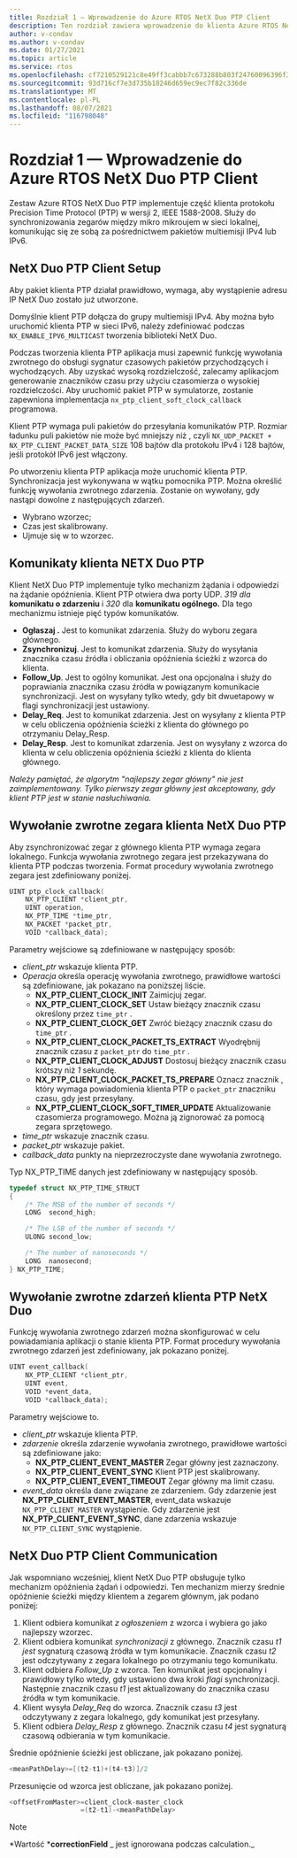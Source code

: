 ```yaml
---
title: Rozdział 1 — Wprowadzenie do Azure RTOS NetX Duo PTP Client
description: Ten rozdział zawiera wprowadzenie do klienta Azure RTOS NetX Duo PTP.
author: v-condav
ms.author: v-condav
ms.date: 01/27/2021
ms.topic: article
ms.service: rtos
ms.openlocfilehash: cf7210529121c8e49ff3cabbb7c673288b803f24760096396f32f33d4a9fb7e6
ms.sourcegitcommit: 93d716cf7e3d735b18246d659ec9ec7f82c336de
ms.translationtype: MT
ms.contentlocale: pl-PL
ms.lasthandoff: 08/07/2021
ms.locfileid: "116798048"
---
```

# <a name="chapter-1---introduction-to-azure-rtos-netx-duo-ptp-client"></a>Rozdział 1 — Wprowadzenie do Azure RTOS NetX Duo PTP Client

Zestaw Azure RTOS NetX Duo PTP implementuje część klienta protokołu Precision Time Protocol (PTP) w wersji 2, IEEE 1588-2008. Służy do synchronizowania zegarów między mikro mikroujem w sieci lokalnej, komunikując się ze sobą za pośrednictwem pakietów multiemisji IPv4 lub IPv6.

## <a name="netx-duo-ptp-client-setup"></a>NetX Duo PTP Client Setup

Aby pakiet klienta PTP działał prawidłowo, wymaga, aby wystąpienie adresu IP NetX Duo zostało już utworzone.

Domyślnie klient PTP dołącza do grupy multiemisji IPv4. Aby można było uruchomić klienta PTP w sieci IPv6, należy zdefiniować podczas `NX_ENABLE_IPV6_MULTICAST` tworzenia biblioteki NetX Duo.

Podczas tworzenia klienta PTP aplikacja musi zapewnić funkcję wywołania zwrotnego do obsługi sygnatur czasowych pakietów przychodzących i wychodzących. Aby uzyskać wysoką rozdzielczość, zalecamy aplikacjom generowanie znaczników czasu przy użyciu czasomierza o wysokiej rozdzielczości. Aby uruchomić pakiet PTP w symulatorze, zostanie zapewniona implementacja `nx_ptp_client_soft_clock_callback` programowa.

Klient PTP wymaga puli pakietów do przesyłania komunikatów PTP. Rozmiar ładunku puli pakietów nie może być mniejszy niż , czyli `NX_UDP_PACKET + NX_PTP_CLIENT_PACKET_DATA_SIZE` 108 bajtów dla protokołu IPv4 i 128 bajtów, jeśli protokół IPv6 jest włączony.

Po utworzeniu klienta PTP aplikacja może uruchomić klienta PTP. Synchronizacja jest wykonywana w wątku pomocnika PTP. Można określić funkcję wywołania zwrotnego zdarzenia. Zostanie on wywołany, gdy nastąpi dowolne z następujących zdarzeń.
* Wybrano wzorzec; 
* Czas jest skalibrowany.
* Ujmuje się w to wzorzec.

## <a name="netx-duo-ptp-client-messages"></a>Komunikaty klienta NETX Duo PTP

Klient NetX Duo PTP implementuje tylko mechanizm żądania i odpowiedzi na żądanie opóźnienia. Klient PTP otwiera dwa porty UDP. *319 dla* **komunikatu o zdarzeniu** i *320* dla **komunikatu ogólnego.** Dla tego mechanizmu istnieje pięć typów komunikatów.

* **Ogłaszaj .** Jest to komunikat zdarzenia. Służy do wyboru zegara głównego.
* **Zsynchronizuj**. Jest to komunikat zdarzenia. Służy do wysyłania znacznika czasu źródła i obliczania opóźnienia ścieżki z wzorca do klienta.
* **Follow_Up**. Jest to ogólny komunikat. Jest ona opcjonalna i służy do poprawiania znacznika czasu źródła w powiązanym komunikacie synchronizacji. Jest on wysyłany tylko wtedy, gdy bit dwuetapowy w flagi synchronizacji jest ustawiony.
* **Delay_Req**. Jest to komunikat zdarzenia. Jest on wysyłany z klienta PTP w celu obliczenia opóźnienia ścieżki z klienta do głównego po otrzymaniu Delay_Resp.
* **Delay_Resp**. Jest to komunikat zdarzenia. Jest on wysyłany z wzorca do klienta w celu obliczenia opóźnienia ścieżki z klienta do klienta głównego.

*Należy pamiętać, że algorytm "najlepszy zegar główny" nie jest zaimplementowany. Tylko pierwszy zegar główny jest akceptowany, gdy klient PTP jest w stanie nasłuchiwania.*

## <a name="netx-duo-ptp-client-clock-callback"></a>Wywołanie zwrotne zegara klienta NetX Duo PTP
Aby zsynchronizować zegar z głównego klienta PTP wymaga zegara lokalnego. Funkcja wywołania zwrotnego zegara jest przekazywana do klienta PTP podczas tworzenia. Format procedury wywołania zwrotnego zegara jest zdefiniowany poniżej.
```C
UINT ptp_clock_callback(
    NX_PTP_CLIENT *client_ptr, 
    UINT operation,
    NX_PTP_TIME *time_ptr, 
    NX_PACKET *packet_ptr,
    VOID *callback_data);
```
Parametry wejściowe są zdefiniowane w następujący sposób:
* *client_ptr* wskazuje klienta PTP.
* *Operacja* określa operację wywołania zwrotnego, prawidłowe wartości są zdefiniowane, jak pokazano na poniższej liście.
  * **NX_PTP_CLIENT_CLOCK_INIT** Zaimicjuj zegar.
  * **NX_PTP_CLIENT_CLOCK_SET** Ustaw bieżący znacznik czasu określony przez `time_ptr` .
  * **NX_PTP_CLIENT_CLOCK_GET** Zwróć bieżący znacznik czasu do `time_ptr` .
  * **NX_PTP_CLIENT_CLOCK_PACKET_TS_EXTRACT** Wyodrębnij znacznik czasu z `packet_ptr` do `time_ptr` .
  * **NX_PTP_CLIENT_CLOCK_ADJUST** Dostosuj bieżący znacznik czasu krótszy niż *1* sekundę.
  * **NX_PTP_CLIENT_CLOCK_PACKET_TS_PREPARE** Oznacz znacznik , który wymaga powiadomienia klienta PTP o `packet_ptr` znaczniku czasu, gdy jest przesyłany.
  * **NX_PTP_CLIENT_CLOCK_SOFT_TIMER_UPDATE** Aktualizowanie czasomierza programowego. Można ją zignorować za pomocą zegara sprzętowego.
* *time_ptr* wskazuje znacznik czasu.
* *packet_ptr* wskazuje pakiet.
* *callback_data* punkty na nieprzezroczyste dane wywołania zwrotnego.

Typ NX_PTP_TIME danych jest zdefiniowany w następujący sposób.
```C
typedef struct NX_PTP_TIME_STRUCT
{
    /* The MSB of the number of seconds */
    LONG  second_high;

    /* The LSB of the number of seconds */
    ULONG second_low;

    /* The number of nanoseconds */
    LONG  nanosecond;
} NX_PTP_TIME;
```

## <a name="netx-duo-ptp-client-event-callback"></a>Wywołanie zwrotne zdarzeń klienta PTP NetX Duo
Funkcję wywołania zwrotnego zdarzeń można skonfigurować w celu powiadamiania aplikacji o stanie klienta PTP. Format procedury wywołania zwrotnego zdarzeń jest zdefiniowany, jak pokazano poniżej.
```C
UINT event_callback(
    NX_PTP_CLIENT *client_ptr, 
    UINT event, 
    VOID *event_data, 
    VOID *callback_data);
```
Parametry wejściowe to.
* *client_ptr* wskazuje klienta PTP.
* *zdarzenie* określa zdarzenie wywołania zwrotnego, prawidłowe wartości są zdefiniowane jako:
  * **NX_PTP_CLIENT_EVENT_MASTER** Zegar główny jest zaznaczony.
  * **NX_PTP_CLIENT_EVENT_SYNC** Klient PTP jest skalibrowany.
  * **NX_PTP_CLIENT_EVENT_TIMEOUT** Zegar główny ma limit czasu.
* *event_data* określa dane związane ze zdarzeniem. Gdy zdarzenie jest **NX_PTP_CLIENT_EVENT_MASTER**, event_data wskazuje `NX_PTP_CLIENT_MASTER` wystąpienie. Gdy zdarzenie jest **NX_PTP_CLIENT_EVENT_SYNC**, dane zdarzenia wskazuje `NX_PTP_CLIENT_SYNC` wystąpienie.

## <a name="netx-duo-ptp-client-communication"></a>NetX Duo PTP Client Communication
Jak wspomniano wcześniej, klient NetX Duo PTP obsługuje tylko mechanizm opóźnienia żądań i odpowiedzi. Ten mechanizm mierzy średnie opóźnienie ścieżki między klientem a zegarem głównym, jak podano poniżej:
1. Klient odbiera komunikat *z ogłoszeniem* z wzorca i wybiera go jako najlepszy wzorzec.
1. Klient odbiera komunikat *synchronizacji* z głównego. Znacznik czasu *t1 jest* sygnaturą czasową źródła w tym komunikacie. Znacznik czasu *t2* jest odczytywany z zegara lokalnego po otrzymaniu tego komunikatu.
1. Klient odbiera *Follow_Up* z wzorca. Ten komunikat jest opcjonalny i prawidłowy tylko wtedy, gdy ustawiono dwa kroki *flagi* synchronizacji. Następnie znacznik czasu *t1* jest aktualizowany do znacznika czasu źródła w tym komunikacie.
1. Klient wysyła *Delay_Req* do wzorca. Znacznik czasu *t3* jest odczytywany z zegara lokalnego, gdy komunikat jest przesyłany.
1. Klient odbiera *Delay_Resp* z głównego. Znacznik czasu *t4* jest sygnaturą czasową odbierania w tym komunikacie.

Średnie opóźnienie ścieżki jest obliczane, jak pokazano poniżej.
```C
<meanPathDelay>=[(t2-t1)+(t4-t3)]/2
```
Przesunięcie od wzorca jest obliczane, jak pokazano poniżej.
```C
<offsetFromMaster>=client_clock-master_clock
                  =(t2-t1)-<meanPathDelay>
```

> [!NOTE]
> *Wartość ***correctionField** _ jest ignorowana podczas calculation._